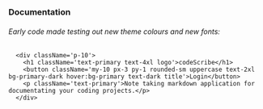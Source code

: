 ### Documentation

###### Early code made testing out new theme colours and new fonts:

```
  <div className='p-10'>
    <h1 className='text-primary text-4xl logo'>codeScribe</h1>
    <button className='my-10 px-3 py-1 rounded-sm uppercase text-2xl bg-primary-dark hover:bg-primary text-dark title'>Login</button>
    <p className='text-primary'>Note taking markdown application for documentating your coding projects.</p>
  </div>
```